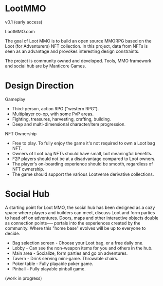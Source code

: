# LootMMO

v0.1 (early access)

LootMMO.com

The goal of Loot MMO is to build an open source MMORPG based on the
Loot (for Adventurers) NFT collection. In this project, data from NFTs is seen as an advantage and provokes interesting design constraints.

The project is community owned and developed.
Tools, MMO framework and social hub are by Manticore Games.


Design Direction
================

Gameplay
- Third-person, action RPG ("western RPG").
- Multiplayer co-op, with some PvP areas.
- Fighting, treasures, harvesting, crafting, building.
- Deep and multi-dimensional character/item progression.

NFT Ownership
- Free to play. To fully enjoy the game it's not required to own a Loot bag NFT.
- Owners of Loot bag NFTs should have small, but meaningful benefits.
- F2P players should not be at a disadvantage compared to Loot owners.
- The player's on-boarding experience should be smooth, regardless of NFT ownership.
- The game should support the various Lootverse derivative collections.


Social Hub
==========

A starting point for Loot MMO, the social hub has been designed as a cozy space where players and builders can meet, discuss Loot and form parties to head off on adventures. Doors, maps and other interactive objects double as connection points── portals into the experiences created by the community. Where this "home base" evolves will be up to everyone to decide.

- Bag selection screen - Choose your Loot bag, or a free daily one.
- Lobby - Can see the non-weapon items for you and others in the hub.
- Main area - Socialize, form parties and go on adventures.
- Tavern - Drink serving mini-game. Throwable chairs.
- Poker table - Fully playable poker game.
- Pinball - Fully playable pinball game.


(work in progress)
